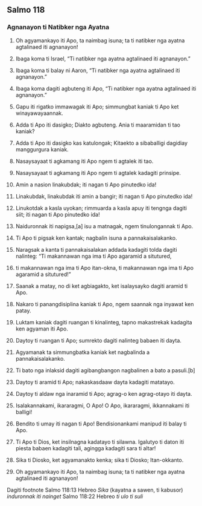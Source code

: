 Salmo 118
---------

### Agnanayon ti Natibker nga Ayatna

1. Oh agyamankayo iti Apo, ta naimbag isuna;
   ta ti natibker nga ayatna agtalinaed iti agnanayon!

2. Ibaga koma ti Israel, “Ti natibker nga ayatna agtalinaed iti agnanayon.”
3. Ibaga koma ti balay ni Aaron, “Ti natibker nga ayatna agtalinaed iti agnanayon.”
4. Ibaga koma dagiti agbuteng iti Apo, “Ti natibker nga ayatna agtalinaed iti agnanayon.”

5. Gapu iti rigatko immawagak iti Apo;
   simmungbat kaniak ti Apo ket winayawayaannak.
6. Adda ti Apo iti dasigko; Diakto agbuteng. Ania ti maaramidan ti tao kaniak?
7. Adda ti Apo iti dasigko kas katulongak;
   Kitaekto a sibaballigi dagidiay manggurgura kaniak.

8. Nasaysayaat ti agkamang iti Apo
   ngem ti agtalek iti tao.
9. Nasaysayaat ti agkamang iti Apo
   ngem ti agtalek kadagiti prinsipe.

10. Amin a nasion linakubdak;
    iti nagan ti Apo pinutedko ida!
11. Linakubdak, linakubdak iti amin a bangir;
    iti nagan ti Apo pinutedko ida!
12. Linukotdak a kasla uyokan;
    rimmuarda a kasla apuy iti tengnga dagiti siit;
    iti nagan ti Apo pinutedko ida!
13. Naiduronnak iti napigsa,[a] isu a matnagak, ngem tinulongannak ti Apo.

14. Ti Apo ti pigsak ken kantak;
    nagbalin isuna a pannakaisalakanko.
15. Naragsak a kanta ti pannakaisalakan
    addada kadagiti tolda dagiti nalinteg:
    “Ti makannawan nga ima ti Apo agaramid a situtured,
16. ti makannawan nga ima ti Apo itan-okna, ti makannawan nga ima ti Apo agaramid a situtured!”

17. Saanak a matay, no di ket agbiagakto, ket isalaysayko dagiti aramid ti Apo.
18. Nakaro ti panangdisiplina kaniak ti Apo, ngem saannak nga inyawat ken patay.

19. Luktam kaniak dagiti ruangan ti kinalinteg, tapno makastrekak kadagita
    ken agyaman iti Apo.
20. Daytoy ti ruangan ti Apo;
    sumrekto dagiti nalinteg babaen iti dayta.
21. Agyamanak ta simmungbatka kaniak
    ket nagbalinda a pannakaisalakanko.
22. Ti bato nga inlaksid dagiti agibangbangon
    nagbalinen a bato a pasuli.[b]
23. Daytoy ti aramid ti Apo;
    nakaskasdaaw dayta kadagiti matatayo.
24. Daytoy ti aldaw nga inaramid ti Apo;
    agrag-o ken agrag-otayo iti dayta.

25. Isalakannakami, ikararagmi, O Apo!
    O Apo, ikararagmi, ikkannakami iti balligi!

26. Bendito ti umay iti nagan ti Apo!
    Bendisionankami manipud iti balay ti Apo.
27. Ti Apo ti Dios, ket insilnagna kadatayo ti silawna.
    Igalutyo ti daton iti piesta babaen kadagiti tali, agingga kadagiti sara ti altar!

28. Sika ti Diosko, ket agyamanakto kenka;
    sika ti Diosko; Itan-okkanto.
29. Oh agyamankayo iti Apo, ta naimbag isuna;
    ta ti natibker nga ayatna agtalinaed iti agnanayon!

Dagiti footnote
Salmo 118:13 Hebreo *Sika* (kayatna a sawen, ti kabusor) *induronnak iti nainget*
Salmo 118:22 Hebreo *ti ulo ti suli*